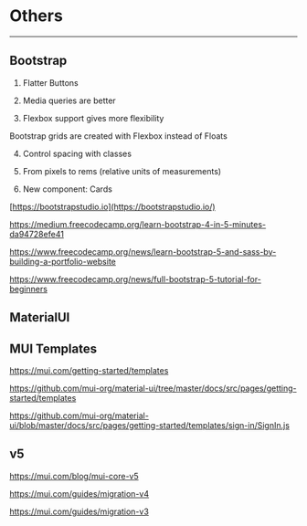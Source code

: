 # Others

---

## Bootstrap

1. Flatter Buttons

2. Media queries are better

3. Flexbox support gives more flexibility

Bootstrap grids are created with Flexbox instead of Floats

4. Control spacing with classes

5. From pixels to rems (relative units of measurements)

6. New component: Cards

[https://bootstrapstudio.io](https://bootstrapstudio.io/)

<https://medium.freecodecamp.org/learn-bootstrap-4-in-5-minutes-da94728efe41>

<https://www.freecodecamp.org/news/learn-bootstrap-5-and-sass-by-building-a-portfolio-website>

<https://www.freecodecamp.org/news/full-bootstrap-5-tutorial-for-beginners>

## MaterialUI

## MUI Templates

<https://mui.com/getting-started/templates>

<https://github.com/mui-org/material-ui/tree/master/docs/src/pages/getting-started/templates>

<https://github.com/mui-org/material-ui/blob/master/docs/src/pages/getting-started/templates/sign-in/SignIn.js>

## v5

<https://mui.com/blog/mui-core-v5>

<https://mui.com/guides/migration-v4>

<https://mui.com/guides/migration-v3>
